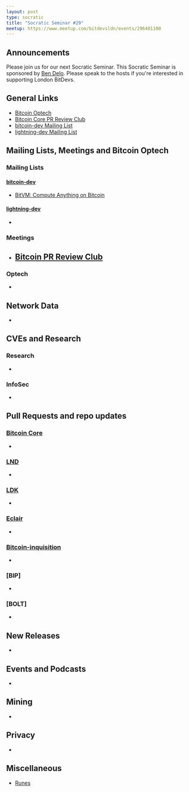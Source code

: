 ```yaml
---
layout: post
type: socratic
title: "Socratic Seminar #29"
meetup: https://www.meetup.com/bitdevsldn/events/296401100
---
```


## Announcements

Please join us for our next Socratic Seminar. This Socratic Seminar is sponsored by [Ben Delo](https://twitter.com/bendelo).
Please speak to the hosts if you're interested in supporting London BitDevs.

## General Links

* [Bitcoin Optech](https://bitcoinops.org)
* [Bitcoin Core PR Review Club](https://bitcoincore.reviews)
* [bitcoin-dev Mailing List](https://lists.linuxfoundation.org/pipermail/bitcoin-dev)
* [lightning-dev Mailing List](https://lists.linuxfoundation.org/pipermail/lightning-dev)

## Mailing Lists, Meetings and Bitcoin Optech
### Mailing Lists
#### [bitcoin-dev](https://lists.linuxfoundation.org/pipermail/bitcoin-dev)
- [BitVM: Compute Anything on Bitcoin](https://lists.linuxfoundation.org/pipermail/bitcoin-dev/2023-October/021984.html)

#### [lightning-dev](https://lists.linuxfoundation.org/pipermail/lightning-dev)
-

### Meetings
- [Bitcoin PR Review Club](https://bitcoincore.reviews)
  -

### Optech
- <!--- TODO: [Newsletter #240](https://bitcoinops.org/en/newsletters/2023/03/01/), [audio recap](https://bitcoinops.org/en/podcast/2023/03/02/) -->

## Network Data
-

## CVEs and Research
### Research
-

### InfoSec
-

## Pull Requests and repo updates
### [Bitcoin Core](https://github.com/bitcoin/bitcoin)
-


### [LND](https://github.com/lightningnetwork/lnd)
-

### [LDK](https://github.com/lightningdevkit/rust-lightning)
-

### [Eclair](https://github.com/ACINQ/eclair)
-

### [Bitcoin-inquisition](https://github.com/bitcoin-inquisition/bitcoin)
-

### [BIP]
-

### [BOLT]
-

## New Releases
-

## Events and Podcasts
-

## Mining
-

## Privacy
-

## Miscellaneous
- [Runes](https://casey.github.io/blog/runes/) 
